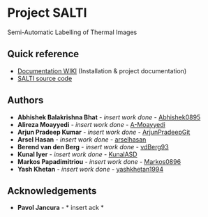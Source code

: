 # Project SALTI
Semi-Automatic Labelling of Thermal Images

## Quick reference
* [Documentation WIKI](https://github.com/tue-mps-edu/asd-pdeng-project-2020-developer/wiki/Home) (Installation & project documentation)
* [SALTI source code](SALTI/)

## Authors
* **Abhishek Balakrishna Bhat** - *insert work done* - [Abhishek0895](https://github.com/Abhishek0895)
* **Alireza Moayyedi** - *insert work done* - [A-Moayyedi](https://github.com/A-Moayyedi)
* **Arjun Pradeep Kumar** - *insert work done* - [ArjunPradeepGit](https://github.com/ArjunPradeepGit)
* **Arsel Hasan** - *insert work done* - [arselhasan](https://github.com/arselhasan)
* **Berend van den Berg** - *insert work done* - [vdBerg93](https://github.com/vdBerg93)
* **Kunal Iyer** - *insert work done* - [KunalASD](https://github.com/KunalASD)
* **Markos Papadimitriou** - *insert work done* - [Markos0896](https://github.com/Markos0896)
* **Yash Khetan** - *insert work done* - [yashkhetan1994](https://github.com/yashkhetan1994)



## Acknowledgements
* **Pavol Jancura** - * insert ack *
